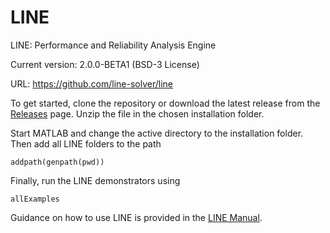 # LINE
LINE: Performance and Reliability Analysis Engine

Current version: 2.0.0-BETA1 (BSD-3 License)

URL: https://github.com/line-solver/line

To get started, clone the repository or download the latest release from the [Releases](https://github.com/line-solver/line/releases) page. Unzip the file in the chosen installation folder.

Start MATLAB and change the active directory to the installation folder. Then add all LINE folders to the path
```
addpath(genpath(pwd))
```
Finally, run the LINE demonstrators using
```
allExamples
```
Guidance on how to use LINE is provided in the [LINE Manual](https://github.com/line-solver/line/blob/master/doc/LINE.pdf).
